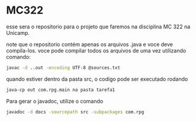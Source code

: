 # MC322

esse sera o repositorio para o projeto que faremos na disciplina MC 322 na Unicamp.

note que o repositorio contém apenas os arquivos .java e voce deve compila-los.
voce pode compilar todos os arquivos de uma vez utilizando comando: 
```sh
javac -d ..out -encoding UTF-8 @sources.txt 
```
quando estiver dentro da pasta src, o codigo pode ser executado rodando 
```sh
java-cp out com.rpg.main na pasta tarefa1
```
Para gerar o javadoc, utilize o comando
```sh
javadoc -d docs -sourcepath src -subpackages com.rpg
``` 


